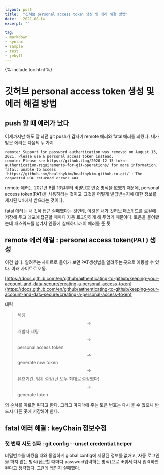 ```yaml
---
layout: post
title:  "깃허브 personal access token 생성 및 에러 해결 방법"
date:   2021-08-14
excerpt: ""

tag:
- markdown 
- syntax
- sample
- test
- jekyll
---
```

{% include toc.html %}


# 깃허브 personal access token 생성 및 에러 해결 방법 
## push 할 때 에러가 났다
 어제까지만 해도 잘 되던 git push가 갑자기 remote 에러와 fatal 에러를 띄웠다. 내가 받은 에러는 다음의 두 가지
~~~
remote: Support for password authentication was removed on August 13, 2021. Please use a personal access token instead.
remote: Please see https://github.blog/2020-12-15-token-authentication-requirements-for-git-operations/ for more information.
fatal: unable to access 'https://github.com/healthykim/healthykim.github.io.git/': The requested URL returned error: 403
~~~

remote 에러는 2021년 8월 13일부터 비밀번호 인증 방식을 없앴기 때문에, personal access token(PAT)을 사용하라는 것이고, 그것을 어떻게 발급받는지에 대한 정보를 제시된 Url에서 받으라는 것이다. 

fatal 에러는 내 깃에 접근 실패했다는 것인데, 이것은 내가 깃허브 패스워드를 로컬에 저장해 두고 레포에 접근할 때마다 자동 로그인하게 해 두었기 때문이다. 토큰을 물어봤는데 패스워드를 넘겨서 인증에 실패하니까 이 에러를 준 듯

## remote 에러 해결 : personal access token(PAT) 생성
이건 쉽다. 알려주는 사이트로 들어가 보면 PAT생성법을 알려주는 곳으로 이동할 수 있다. 아래 사이트로 이동.

[https://docs.github.com/en/github/authenticating-to-github/keeping-your-account-and-data-secure/creating-a-personal-access-token](https://docs.github.com/en/github/authenticating-to-github/keeping-your-account-and-data-secure/creating-a-personal-access-token)

대략
  
> 세팅 $$\rightarrow$$ 개발자 세팅 $$\rightarrow$$ personal access token $$\rightarrow$$ generate new token $$\rightarrow$$ 유효기간, 범위 설정(난 모두 최대로 설정했다) $$\rightarrow$$ generate token

의 순서를 따르면 된다고 한다. <markPink>그리고 마지막에 주는 토큰 번호는 다시 볼 수 없으니 반드시 다른 곳에 저장해야 한다.</markPink>


## fatal 에러 해결 : keyChain 정보수정
### 첫 번째 시도 실패 : git config --unset credential.helper
  비밀번호를 바꿨을 때와 동일하게 global config에 저장된 정보를 없애고, 자동 로그인을 하지 않는 방식(접근할 때마다 password입력하는 방식)으로 바꿔서 다시 입력하면 된다고 생각했다. 그런데 왜인지 실패했다.
 

